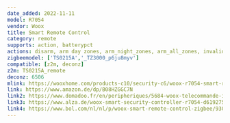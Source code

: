 ```yaml
---
date_added: 2022-11-11
model: R7054
vendor: Woox
title: Smart Remote Control
category: remote
supports: action, batterypct
actions: disarm, arm day zones, arm_night_zones, arm_all_zones, invalid_code, emergency
zigbeemodel: ['TS0215A','_TZ3000_p6ju8myv']
compatible: [z2m, deconz]
z2m: TS0215A_remote
deconz: 6506
mlink: https://wooxhome.com/products-c10/security-c6/woox-r7054-smart-remote-control-p53 
link: https://www.amazon.de/dp/B08HZGGC7N
link2: https://www.domadoo.fr/en/peripheriques/5684-woox-telecommande-intelligente-4-boutons-zigbee-30-8435606701136.html
link3: https://www.alza.de/woox-smart-security-controller-r7054-d6192757.htm
link4: https://www.bol.com/nl/nl/p/woox-smart-remote-control-zigbee/9300000005842335/
---
```

